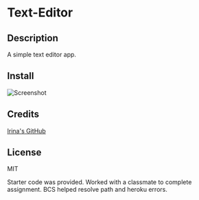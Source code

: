 # Text-Editor

## Description

A simple text editor app.
<br>

## Install

![Screenshot](../Text-Editor/client/dist/assets/images/Screenshot%202023-03-27%20204104.png "Screenshot")
<br>

## Credits

[Irina's GitHub](https://github.com/irkag22)
<br>

## License

MIT
<br>

Starter code was provided. Worked with a classmate to complete assignment. BCS helped resolve path and heroku errors.
